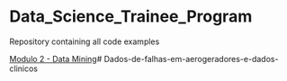 # Data_Science_Trainee_Program
Repository containing all code examples

[Modulo 2 - Data Mining](Module_2/)# Dados-de-falhas-em-aerogeradores-e-dados-clinicos
